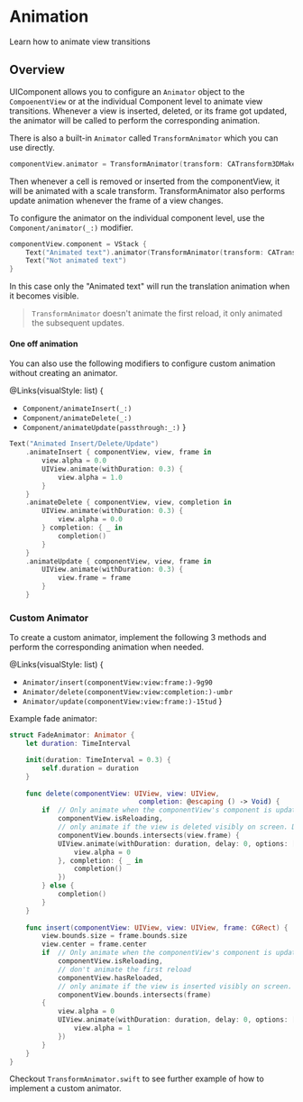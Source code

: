 # Animation

Learn how to animate view transitions

## Overview

UIComponent allows you to configure an ``Animator`` object to the ``CompoenentView`` or at the individual Component level to animate view transitions. Whenever a view is inserted, deleted, or its frame got updated, the animator will be called to perform the corresponding animation. 

There is also a built-in ``Animator`` called ``TransformAnimator`` which you can use directly.

```swift
componentView.animator = TransformAnimator(transform: CATransform3DMakeScale(0.5, 0.5, 1), duration: 0.4)
```

Then whenever a cell is removed or inserted from the componentView, it will be animated with a scale transform.
TransformAnimator also performs update animation whenever the frame of a view changes.

To configure the animator on the individual component level, use the ``Component/animator(_:)`` modifier.

```swift
componentView.component = VStack {
    Text("Animated text").animator(TransformAnimator(transform: CATransform3DMakeTranslation(0, 100, 0), duration: 0.4))
    Text("Not animated text")
}
```

In this case only the "Animated text" will run the translation animation when it becomes visible.

> `TransformAnimator` doesn't animate the first reload, it only animated the subsequent updates.

#### One off animation
You can also use the following modifiers to configure custom animation without creating an animator.

@Links(visualStyle: list) {
- ``Component/animateInsert(_:)``
- ``Component/animateDelete(_:)``
- ``Component/animateUpdate(passthrough:_:)``
}

```swift
Text("Animated Insert/Delete/Update")
    .animateInsert { componentView, view, frame in
        view.alpha = 0.0
        UIView.animate(withDuration: 0.3) {
            view.alpha = 1.0
        }
    }
    .animateDelete { componentView, view, completion in
        UIView.animate(withDuration: 0.3) {
            view.alpha = 0.0
        } completion: { _ in
            completion()
        }
    }
    .animateUpdate { componentView, view, frame in
        UIView.animate(withDuration: 0.3) {
            view.frame = frame
        }
    }
```

### Custom Animator

To create a custom animator, implement the following 3 methods and perform the corresponding animation when needed.

@Links(visualStyle: list) {
- ``Animator/insert(componentView:view:frame:)-9g90``
- ``Animator/delete(componentView:view:completion:)-umbr``
- ``Animator/update(componentView:view:frame:)-15tud``
}

Example fade animator:

```swift
struct FadeAnimator: Animator {
    let duration: TimeInterval

    init(duration: TimeInterval = 0.3) {
        self.duration = duration
    }
    
    func delete(componentView: UIView, view: UIView,
                                completion: @escaping () -> Void) {
        if  // Only animate when the componentView's component is updated, not when scrolling.
            componentView.isReloading, 
            // only animate if the view is deleted visibly on screen. Drop the animation if the cell is not visible.
            componentView.bounds.intersects(view.frame) {
            UIView.animate(withDuration: duration, delay: 0, options: [.allowUserInteraction], animations: {
                view.alpha = 0
            }, completion: { _ in
                completion()
            })
        } else {
            completion()
        }
    }
    
    func insert(componentView: UIView, view: UIView, frame: CGRect) {
        view.bounds.size = frame.bounds.size
        view.center = frame.center
        if  // Only animate when the componentView's component is updated, not when scrolling.
            componentView.isReloading,
            // don't animate the first reload
            componentView.hasReloaded, 
            // only animate if the view is inserted visibly on screen. Drop the animation if the cell is not visible.
            componentView.bounds.intersects(frame)
        {
            view.alpha = 0
            UIView.animate(withDuration: duration, delay: 0, options: [.allowUserInteraction], animations: {
                view.alpha = 1
            })
        }
    }
}
```

Checkout `TransformAnimator.swift` to see further example of how to implement a custom animator.

